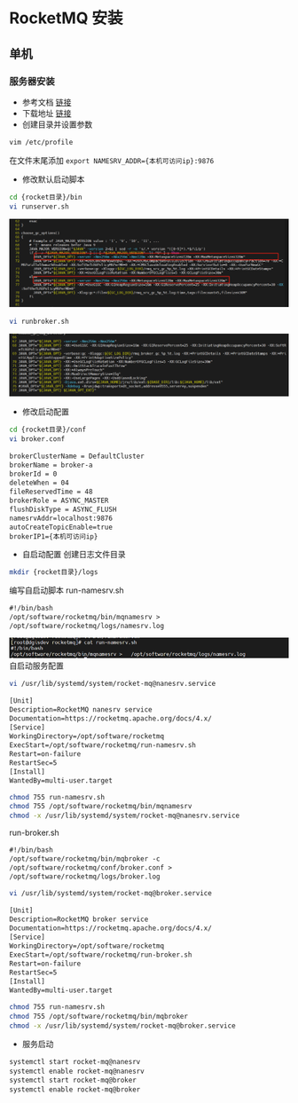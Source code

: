 # RocketMQ 安装
## 单机
### 服务器安装
* 参考文档
  [链接](https://blog.csdn.net/laodanqiu/article/details/142622057)
* 下载地址
  [链接](https://archive.apache.org/dist/rocketmq/4.9.2/rocketmq-all-4.9.2-bin-release.zip)
* 创建目录并设置参数
~~~bash
vim /etc/profile
~~~
在文件末尾添加
`export NAMESRV_ADDR={本机可访问ip}:9876`
* 修改默认启动脚本
~~~bash
cd {rocket目录}/bin
vi runserver.sh
~~~
![rocket-install-1.png](./rocket-install-1.png)
~~~bash
vi runbroker.sh
~~~
![rocketmq-install-2.png](./rocketmq-install-2.png)
* 修改启动配置
~~~bash
cd {rocket目录}/conf
vi broker.conf
~~~
~~~
brokerClusterName = DefaultCluster
brokerName = broker-a
brokerId = 0
deleteWhen = 04
fileReservedTime = 48
brokerRole = ASYNC_MASTER
flushDiskType = ASYNC_FLUSH
namesrvAddr=localhost:9876
autoCreateTopicEnable=true
brokerIP1={本机可访问ip}
~~~
* 自启动配置
创建日志文件目录
~~~bash
mkdir {rocket目录}/logs
~~~
编写自启动脚本
run-namesrv.sh
~~~
#!/bin/bash
/opt/software/rocketmq/bin/mqnamesrv >   /opt/software/rocketmq/logs/namesrv.log
~~~
![rocketmq-install-3.png](./rocketmq-install-3.png)
自启动服务配置
~~~bash
vi /usr/lib/systemd/system/rocket-mq@nanesrv.service
~~~
~~~
[Unit]
Description=RocketMQ nanesrv service
Documentation=https://rocketmq.apache.org/docs/4.x/
[Service]
WorkingDirectory=/opt/software/rocketmq
ExecStart=/opt/software/rocketmq/run-namesrv.sh
Restart=on-failure
RestartSec=5
[Install]
WantedBy=multi-user.target
~~~
~~~bash
chmod 755 run-namesrv.sh
chmod 755 /opt/software/rocketmq/bin/mqnamesrv
chmod -x /usr/lib/systemd/system/rocket-mq@nanesrv.service
~~~
run-broker.sh
~~~
#!/bin/bash
/opt/software/rocketmq/bin/mqbroker -c   /opt/software/rocketmq/conf/broker.conf > /opt/software/rocketmq/logs/broker.log
~~~
~~~bash
vi /usr/lib/systemd/system/rocket-mq@broker.service
~~~
~~~
[Unit]
Description=RocketMQ broker service
Documentation=https://rocketmq.apache.org/docs/4.x/
[Service]
WorkingDirectory=/opt/software/rocketmq
ExecStart=/opt/software/rocketmq/run-broker.sh
Restart=on-failure
RestartSec=5
[Install]
WantedBy=multi-user.target
~~~
~~~bash
chmod 755 run-namesrv.sh
chmod 755 /opt/software/rocketmq/bin/mqbroker
chmod -x /usr/lib/systemd/system/rocket-mq@broker.service
~~~
* 服务启动
~~~bash
systemctl start rocket-mq@nanesrv
systemctl enable rocket-mq@nanesrv
systemctl start rocket-mq@broker
systemctl enable rocket-mq@broker
~~~